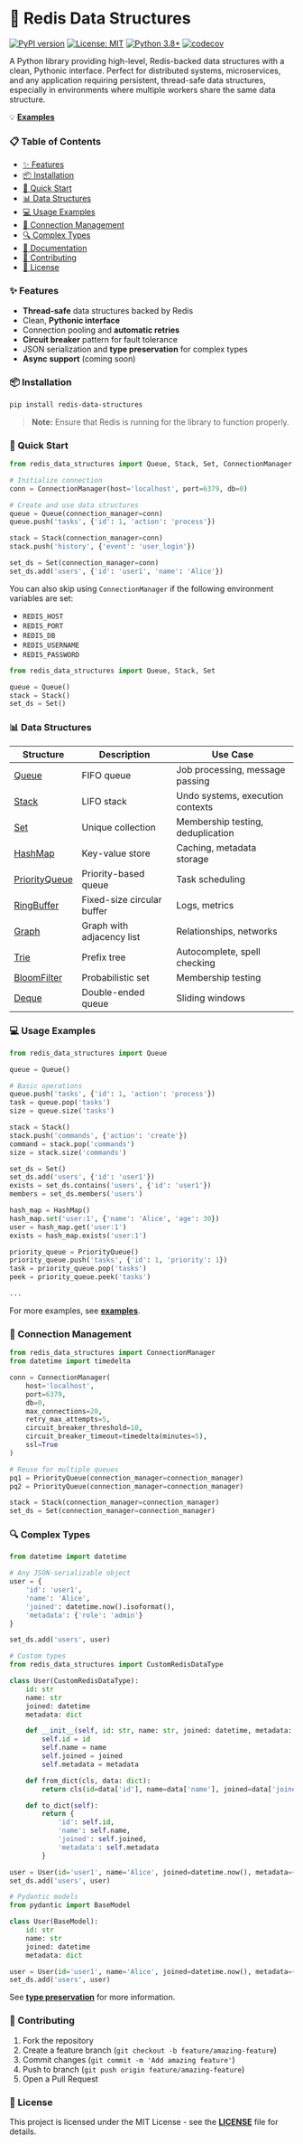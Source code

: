 # 🌟 Redis Data Structures

[![PyPI version](https://badge.fury.io/py/redis-data-structures.svg)](https://badge.fury.io/py/redis-data-structures)
[![License: MIT](https://img.shields.io/badge/License-MIT-yellow.svg)](https://opensource.org/licenses/MIT)
[![Python 3.8+](https://img.shields.io/badge/python-3.8+-blue.svg)](https://www.python.org/downloads/)
[![codecov](https://codecov.io/gh/vndee/redis-data-structures/graph/badge.svg?token=O9DSUSEJCI)](https://codecov.io/gh/vndee/redis-data-structures)

A Python library providing high-level, Redis-backed data structures with a clean, Pythonic interface. Perfect for distributed systems, microservices, and any application requiring persistent, thread-safe data structures, especially in environments where multiple workers share the same data structure.

💡 **[Examples](examples/)**


### 📋 Table of Contents
- [✨ Features](#-features)
- [📦 Installation](#-installation)
- [🚀 Quick Start](#-quick-start)
- [📊 Data Structures](#-data-structures)
- [💻 Usage Examples](#-usage-examples)
- [🔗 Connection Management](#-connection-management)
- [🔍 Complex Types](#-complex-types)
- [📖 Documentation](#-documentation)
- [🤝 Contributing](#-contributing)
- [📝 License](#-license)


### ✨ Features

- **Thread-safe** data structures backed by Redis
- Clean, **Pythonic interface**
- Connection pooling and **automatic retries**
- **Circuit breaker** pattern for fault tolerance
- JSON serialization and **type preservation** for complex types
- **Async support** (coming soon)


### 📦 Installation

```bash
pip install redis-data-structures
```

> **Note:** Ensure that Redis is running for the library to function properly.

### 🚀 Quick Start

```python
from redis_data_structures import Queue, Stack, Set, ConnectionManager

# Initialize connection
conn = ConnectionManager(host='localhost', port=6379, db=0)

# Create and use data structures
queue = Queue(connection_manager=conn)
queue.push('tasks', {'id': 1, 'action': 'process'})

stack = Stack(connection_manager=conn)
stack.push('history', {'event': 'user_login'})

set_ds = Set(connection_manager=conn)
set_ds.add('users', {'id': 'user1', 'name': 'Alice'})
```

You can also skip using `ConnectionManager` if the following environment variables are set:

- `REDIS_HOST`
- `REDIS_PORT`
- `REDIS_DB`
- `REDIS_USERNAME`
- `REDIS_PASSWORD`

```python
from redis_data_structures import Queue, Stack, Set

queue = Queue()
stack = Stack()
set_ds = Set()
```


### 📊 Data Structures

| Structure       | Description                | Use Case                          |
|------------------|----------------------------|-----------------------------------|
| [Queue](docs/queue.md)            | FIFO queue                 | Job processing, message passing    |
| [Stack](docs/stack.md)            | LIFO stack                 | Undo systems, execution contexts   |
| [Set](docs/set.md)              | Unique collection          | Membership testing, deduplication  |
| [HashMap](docs/hash_map.md)          | Key-value store            | Caching, metadata storage          |
| [PriorityQueue](docs/priority_queue.md)    | Priority-based queue       | Task scheduling                    |
| [RingBuffer](docs/ring_buffer.md)       | Fixed-size circular buffer  | Logs, metrics                      |
| [Graph](docs/graph.md)            | Graph with adjacency list  | Relationships, networks            |
| [Trie](docs/trie.md)             | Prefix tree                | Autocomplete, spell checking       |
| [BloomFilter](docs/bloom_filter.md)      | Probabilistic set          | Membership testing                  |
| [Deque](docs/deque.md)            | Double-ended queue         | Sliding windows                    |


### 💻 Usage Examples

```python
from redis_data_structures import Queue

queue = Queue()

# Basic operations
queue.push('tasks', {'id': 1, 'action': 'process'})
task = queue.pop('tasks')
size = queue.size('tasks')

stack = Stack()
stack.push('commands', {'action': 'create'})
command = stack.pop('commands')
size = stack.size('commands')

set_ds = Set()
set_ds.add('users', {'id': 'user1'})
exists = set_ds.contains('users', {'id': 'user1'})
members = set_ds.members('users')

hash_map = HashMap()
hash_map.set('user:1', {'name': 'Alice', 'age': 30})
user = hash_map.get('user:1')
exists = hash_map.exists('user:1')

priority_queue = PriorityQueue()
priority_queue.push('tasks', {'id': 1, 'priority': 1})
task = priority_queue.pop('tasks')
peek = priority_queue.peek('tasks')

...
```
For more examples, see **[examples](examples/)**.


### 🔗 Connection Management

```python
from redis_data_structures import ConnectionManager
from datetime import timedelta

conn = ConnectionManager(
    host='localhost',
    port=6379,
    db=0,
    max_connections=20,
    retry_max_attempts=5,
    circuit_breaker_threshold=10,
    circuit_breaker_timeout=timedelta(minutes=5),
    ssl=True
)

# Reuse for multiple queues
pq1 = PriorityQueue(connection_manager=connection_manager)
pq2 = PriorityQueue(connection_manager=connection_manager)

stack = Stack(connection_manager=connection_manager)
set_ds = Set(connection_manager=connection_manager)
```

### 🔍 Complex Types

```python
from datetime import datetime

# Any JSON-serializable object
user = {
    'id': 'user1',
    'name': 'Alice',
    'joined': datetime.now().isoformat(),
    'metadata': {'role': 'admin'}
}

set_ds.add('users', user)

# Custom types
from redis_data_structures import CustomRedisDataType

class User(CustomRedisDataType):
    id: str
    name: str
    joined: datetime
    metadata: dict

    def __init__(self, id: str, name: str, joined: datetime, metadata: dict):
        self.id = id
        self.name = name
        self.joined = joined
        self.metadata = metadata

    def from_dict(cls, data: dict):
        return cls(id=data['id'], name=data['name'], joined=data['joined'], metadata=data['metadata'])

    def to_dict(self):
        return {
            'id': self.id,
            'name': self.name,
            'joined': self.joined,
            'metadata': self.metadata
        }

user = User(id='user1', name='Alice', joined=datetime.now(), metadata={'role': 'admin'})
set_ds.add('users', user)

# Pydantic models
from pydantic import BaseModel

class User(BaseModel):
    id: str
    name: str
    joined: datetime
    metadata: dict

user = User(id='user1', name='Alice', joined=datetime.now(), metadata={'role': 'admin'})
set_ds.add('users', user)
```
See **[type preservation](docs/type_preservation.md)** for more information.

### 🤝 Contributing

1. Fork the repository
2. Create a feature branch (`git checkout -b feature/amazing-feature`)
3. Commit changes (`git commit -m 'Add amazing feature'`)
4. Push to branch (`git push origin feature/amazing-feature`)
5. Open a Pull Request


### 📝 License

This project is licensed under the MIT License - see the **[LICENSE](LICENSE)** file for details.
